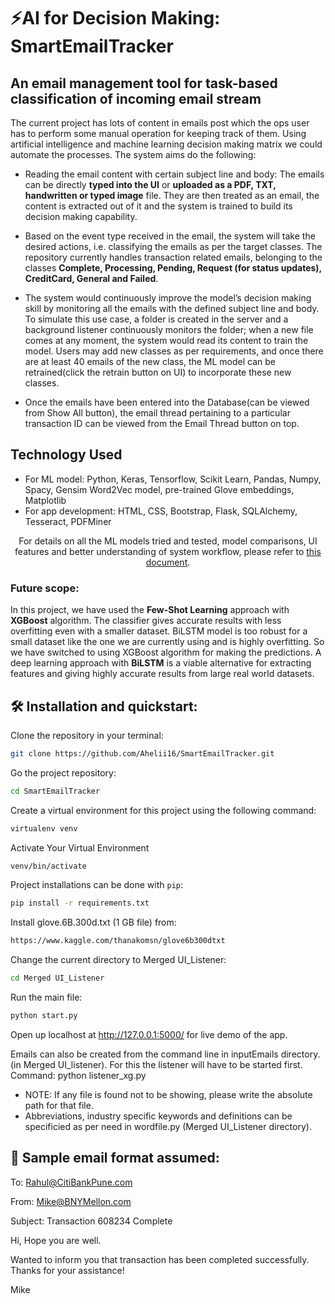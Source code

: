 # ⚡️AI for Decision Making: SmartEmailTracker

## An email management tool for task-based classification of incoming email stream

The current project has lots of content in emails post which the ops user has to perform some manual operation for keeping track of them. Using artificial intelligence and machine learning decision making matrix we could automate the processes. The system aims do the following:

- Reading the email content with certain subject line and body: The emails can be directly <b>typed into the UI</b> or <b>uploaded as a PDF, TXT, handwritten or typed image</b> file. They are then treated as an email, the content is extracted out of it and the system is trained to build its decision making capability.

- Based on the event type received in the email, the system will take the desired actions, i.e. classifying the emails as per the target classes. The repository currently handles transaction related emails, belonging to the classes <b>Complete, Processing, Pending, Request (for status updates), CreditCard, General and Failed</b>.

- The system would continuously improve the model’s decision making skill by monitoring all the emails with the defined subject line and body. To simulate this use case, a folder is created in the server and a background listener continuously monitors the folder; when a new file comes at any moment, the system would read its content to train the model. Users may add new classes as per requirements, and once there are at least 40 emails of the new class, the ML model can be retrained(click the retrain button on UI) to incorporate these new classes.

- Once the emails have been entered into the Database(can be viewed from Show All button), the email thread pertaining to a particular transaction ID can be viewed from the Email Thread button on top.

## Technology Used
- For ML model: Python, Keras, Tensorflow, Scikit Learn, Pandas, Numpy, Spacy, Gensim Word2Vec model, pre-trained Glove embeddings, Matplotlib
- For app development: HTML, CSS, Bootstrap, Flask, SQLAlchemy, Tesseract, PDFMiner

<p align="center">
  For details on all the ML models tried and tested, model comparisons, UI features and better understanding of system workflow, please refer to <a href="https://docs.google.com/document/d/1qj_gYU47MPSgorbo-ho6osTHv2lS3V2bhjiXhigURFA/edit?usp=sharing">this document</a>.
</p>

### Future scope:

In this project, we have used the <b>Few-Shot Learning</b> approach with <b>XGBoost</b> algorithm. The classifier gives accurate results with less overfitting even with a smaller dataset. BiLSTM model is too robust for a small dataset like the one we are currently using and is highly overfitting. So we have switched to using XGBoost algorithm for making the predictions. A deep learning approach with <b>BiLSTM</b> is a viable alternative for extracting features and giving highly accurate results from large real world datasets. 


## 🛠 Installation and quickstart:

Clone the repository in your terminal:
```sh
git clone https://github.com/Ahelii16/SmartEmailTracker.git
```
Go the project repository:
```sh
cd SmartEmailTracker
```
Create a virtual environment for this project using the following command:
```sh
virtualenv venv
```
Activate Your Virtual Environment
```sh
venv/bin/activate
```
Project installations can be done with `pip`:
```sh
pip install -r requirements.txt
```
Install glove.6B.300d.txt (1 GB file) from: 
```sh
https://www.kaggle.com/thanakomsn/glove6b300dtxt
```
Change the current directory to Merged UI_Listener:
```sh
cd Merged UI_Listener
```
Run the main file:
```sh
python start.py
```
Open up localhost at http://127.0.0.1:5000/ for live demo of the app.
 
Emails can also be created from the command line in inputEmails directory. (in Merged UI_listener). For this the listener will have to be started first. 
Command: python listener_xg.py

 - NOTE: If any file is found not to be showing, please write the absolute path for that file.
 - Abbreviations, industry specific keywords and definitions can be specificied as per need in wordfile.py (Merged UI_Listener directory).

## 📝 Sample email format assumed:

To: Rahul@CitiBankPune.com 

From: Mike@BNYMellon.com 

Subject: Transaction 608234 Complete 

Hi,
Hope you are well.

Wanted to inform you that transaction has been completed successfully.
Thanks for your assistance!

Mike
